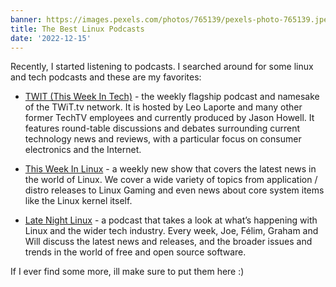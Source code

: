 ```yaml
---
banner: https://images.pexels.com/photos/765139/pexels-photo-765139.jpeg?auto=compress&cs=tinysrgb&dpr=2&h=750&w=1260)
title: The Best Linux Podcasts
date: '2022-12-15'
---
```


Recently, I started listening to podcasts. I searched around for some linux and tech podcasts and these are my favorites:

- [TWIT (This Week In Tech)](https://twit.tv/) - the weekly flagship podcast and namesake of the TWiT.tv network. It is hosted by Leo Laporte and many other former TechTV employees and currently produced by Jason Howell. It features round-table discussions and debates surrounding current technology news and reviews, with a particular focus on consumer electronics and the Internet.

- [This Week In Linux](https://tuxdigital.com/thisweekinlinux/) - a weekly new show that covers the latest news in the world of Linux. We cover a wide variety of topics from application / distro releases to Linux Gaming and even news about core system items like the Linux kernel itself.

- [Late Night Linux](https://latenightlinux.com/) - a podcast that takes a look at what’s happening with Linux and the wider tech industry. Every week, Joe, Félim, Graham and Will discuss the latest news and releases, and the broader issues and trends in the world of free and open source software.

If I ever find some more, ill make sure to put them here :)
